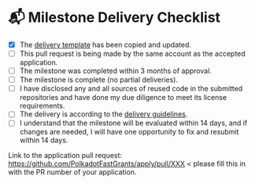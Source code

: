 # 📬 Milestone Delivery Checklist

- [x] The [delivery template](https://github.com/Polkadot-Fast-Grants/delivery/blob/master/deliveries/milestone-delivery-template.md) has been copied and updated.
- [ ] This pull request is being made by the same account as the accepted application.
- [ ] The milestone was completed within 3 months of approval.
- [ ] The milestone is complete (no partial deliveries).
- [ ] I have disclosed any and all sources of reused code in the submitted repositories and have done my due diligence to meet its license requirements.
- [ ] The delivery is according to the [delivery guidelines](https://github.com/Polkadot-Fast-Grants/delivery/blob/master/delivery-guidelines.md).
- [ ] I understand that the milestone will be evaluated within 14 days, and if changes are needed, I will have one opportunity to fix and resubmit within 14 days.

Link to the application pull request: https://github.com/PolkadotFastGrants/apply/pull/XXX < please fill this in with the PR number of your application.
